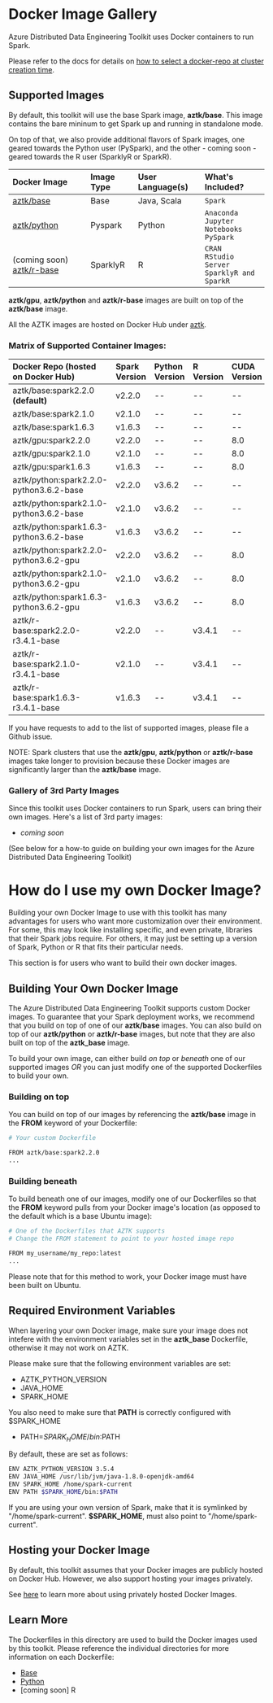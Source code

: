 # Docker Image Gallery
Azure Distributed Data Engineering Toolkit uses Docker containers to run Spark. 

Please refer to the docs for details on [how to select a docker-repo at cluster creation time](../docs/12-docker-image.md).

## Supported Images
By default, this toolkit will use the base Spark image, __aztk/base__. This image contains the bare mininum to get Spark up and running in standalone mode.

On top of that, we also provide additional flavors of Spark images, one geared towards the Python user (PySpark), and the other - coming soon - geared towards the R user (SparklyR or SparkR).

Docker Image | Image Type | User Language(s) | What's Included? 
:-- | :-- | :-- | :-- 
[aztk/base](https://hub.docker.com/r/aztk/base/) | Base | Java, Scala |  `Spark`
[aztk/python](https://hub.docker.com/r/aztk/python/) | Pyspark | Python | `Anaconda`</br>`Jupyter Notebooks` </br> `PySpark`
(coming soon) [aztk/r-base](https://hub.docker.com/r/aztk/r-base/) | SparklyR | R | `CRAN`</br>`RStudio Server`</br>`SparklyR and SparkR`

__aztk/gpu__, __aztk/python__ and __aztk/r-base__ images are built on top of the __aztk/base__ image.

All the AZTK images are hosted on Docker Hub under [aztk](https://hub.docker.com/r/aztk).

### Matrix of Supported Container Images:

Docker Repo (hosted on Docker Hub) | Spark Version | Python Version | R Version | CUDA Version | cudNN Version
:-- | :-- | :-- | :-- | :-- | :-- 
aztk/base:spark2.2.0 __(default)__ | v2.2.0 | -- | -- | -- | -- 
aztk/base:spark2.1.0 | v2.1.0 | -- | -- | -- | -- 
aztk/base:spark1.6.3 | v1.6.3 | -- | -- | -- | -- 
aztk/gpu:spark2.2.0 | v2.2.0 | -- | -- | 8.0 | 6.0
aztk/gpu:spark2.1.0 | v2.1.0 | -- | -- | 8.0 | 6.0
aztk/gpu:spark1.6.3 | v1.6.3 | -- | -- | 8.0 | 6.0
aztk/python:spark2.2.0-python3.6.2-base | v2.2.0 | v3.6.2 | -- | -- | -- | -- 
aztk/python:spark2.1.0-python3.6.2-base | v2.1.0 | v3.6.2 | -- | -- | -- | -- 
aztk/python:spark1.6.3-python3.6.2-base | v1.6.3 | v3.6.2 | -- | -- | -- | -- 
aztk/python:spark2.2.0-python3.6.2-gpu | v2.2.0 | v3.6.2 | -- | 8.0 | 6.0 
aztk/python:spark2.1.0-python3.6.2-gpu | v2.1.0 | v3.6.2 | -- | 8.0 | 6.0 
aztk/python:spark1.6.3-python3.6.2-gpu | v1.6.3 | v3.6.2 | -- | 8.0 | 6.0 
aztk/r-base:spark2.2.0-r3.4.1-base | v2.2.0 | -- | v3.4.1 | -- | --
aztk/r-base:spark2.1.0-r3.4.1-base | v2.1.0 | -- | v3.4.1 | -- | --
aztk/r-base:spark1.6.3-r3.4.1-base | v1.6.3 | -- | v3.4.1 | -- | --

If you have requests to add to the list of supported images, please file a Github issue.

NOTE: Spark clusters that use the __aztk/gpu__, __aztk/python__ or __aztk/r-base__ images take longer to provision because these Docker images are significantly larger than the __aztk/base__ image. 

### Gallery of 3rd Party Images
Since this toolkit uses Docker containers to run Spark, users can bring their own images. Here's a list of 3rd party images:
- *coming soon*

(See below for a how-to guide on building your own images for the Azure Distributed Data Engineering Toolkit)

# How do I use my own Docker Image?
Building your own Docker Image to use with this toolkit has many advantages for users who want more customization over their environment. For some, this may look like installing specific, and even private, libraries that their Spark jobs require. For others, it may just be setting up a version of Spark, Python or R that fits their particular needs.

This section is for users who want to build their own docker images.

## Building Your Own Docker Image
The Azure Distributed Data Engineering Toolkit supports custom Docker images. To guarantee that your Spark deployment works, we recommend that you build on top of one of our __aztk/base__ images. You can also build on top of our __aztk/python__ or __aztk/r-base__ images, but note that they are also built on top of the __aztk_base__ image.

To build your own image, can either build _on top_ or _beneath_ one of our supported images _OR_ you can just modify one of the supported Dockerfiles to build your own.

### Building on top 
You can build on top of our images by referencing the __aztk/base__ image in the **FROM** keyword of your Dockerfile:
```sh
# Your custom Dockerfile

FROM aztk/base:spark2.2.0
...

```

### Building beneath 
To build beneath one of our images, modify one of our Dockerfiles so that the **FROM** keyword pulls from your Docker image's location (as opposed to the default which is a base Ubuntu image):
```sh
# One of the Dockerfiles that AZTK supports
# Change the FROM statement to point to your hosted image repo

FROM my_username/my_repo:latest
...
```

Please note that for this method to work, your Docker image must have been built on Ubuntu.

## Required Environment Variables
When layering your own Docker image, make sure your image does not intefere with the environment variables set in the __aztk_base__ Dockerfile, otherwise it may not work on AZTK.

Please make sure that the following environment variables are set: 
- AZTK_PYTHON_VERSION
- JAVA_HOME
- SPARK_HOME

You also need to make sure that __PATH__ is correctly configured with $SPARK_HOME
- PATH=$SPARK_HOME/bin:$PATH

By default, these are set as follows:
``` sh
ENV AZTK_PYTHON_VERSION 3.5.4
ENV JAVA_HOME /usr/lib/jvm/java-1.8.0-openjdk-amd64
ENV SPARK_HOME /home/spark-current
ENV PATH $SPARK_HOME/bin:$PATH
```

If you are using your own version of Spark, make that it is symlinked by "/home/spark-current". **$SPARK_HOME**, must also point to "/home/spark-current".

## Hosting your Docker Image
By default, this toolkit assumes that your Docker images are publicly hosted on Docker Hub. However, we also support hosting your images privately.

See [here](https://github.com/Azure/aztk/blob/master/docs/12-docker-image.md#using-a-custom-docker-image-that-is-privately-hosted) to learn more about using privately hosted Docker Images.

## Learn More 
The Dockerfiles in this directory are used to build the Docker images used by this toolkit. Please reference the individual directories for more information on each Dockerfile:
- [Base](./base)
- [Python](./python)
- [coming soon] R


